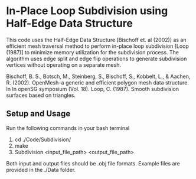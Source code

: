 # In-Place Loop Subdivision using Half-Edge Data Structure

This code uses the Half-Edge Data Structure [Bischoff et. al (2002)] as an efficient mesh traversal method to perform in-place loop subdivision [Loop (1987)] to minimize memory utilization for the subdivision process. The algorithm uses edge split and edge flip operations to generate subdivision vertices without operating on a separate mesh.

Bischoff, B. S., Botsch, M., Steinberg, S., Bischoff, S., Kobbelt, L., & Aachen, R. (2002). OpenMesh–a generic and efficient polygon mesh data structure. In In openSG symposium (Vol. 18).
Loop, C. (1987). Smooth subdivision surfaces based on triangles.

## Setup and Usage

Run the following commands in your bash terminal

1. cd ./Code/Subdivision/
2. make
3. Subdivision <input_file_path> <output_file_path>

Both input and output files should be .obj file formats. Example files are provided in the ./Data folder.
